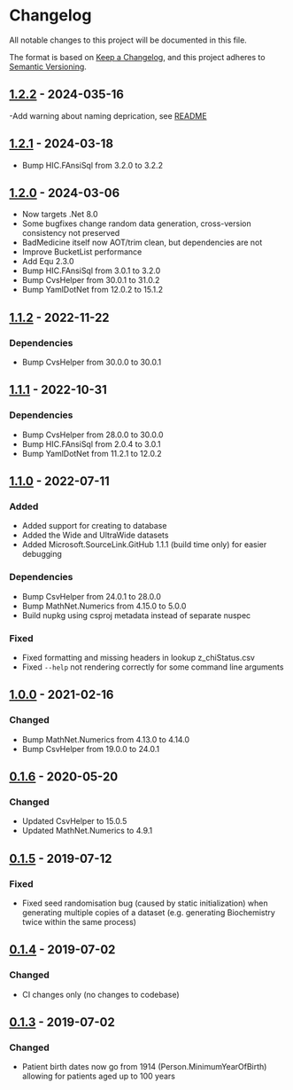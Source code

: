 # Changelog
All notable changes to this project will be documented in this file.

The format is based on [Keep a Changelog](https://keepachangelog.com/en/1.0.0/),
and this project adheres to [Semantic Versioning](https://semver.org/spec/v2.0.0.html).

## [1.2.2] - 2024-035-16

-Add warning about naming deprication, see [README](./README.md#Deprication)

## [1.2.1] - 2024-03-18

- Bump HIC.FAnsiSql from 3.2.0 to 3.2.2

## [1.2.0] - 2024-03-06

- Now targets .Net 8.0
- Some bugfixes change random data generation, cross-version consistency not preserved
- BadMedicine itself now AOT/trim clean, but dependencies are not
- Improve BucketList performance
- Add Equ 2.3.0
- Bump HIC.FAnsiSql from 3.0.1 to 3.2.0
- Bump CvsHelper from 30.0.1 to 31.0.2
- Bump YamlDotNet from 12.0.2 to 15.1.2

## [1.1.2] - 2022-11-22

### Dependencies

- Bump CvsHelper from 30.0.0 to 30.0.1

## [1.1.1] - 2022-10-31

### Dependencies

- Bump CvsHelper from 28.0.0 to 30.0.0
- Bump HIC.FAnsiSql from 2.0.4 to 3.0.1
- Bump YamlDotNet from 11.2.1 to 12.0.2

## [1.1.0] - 2022-07-11

### Added

- Added support for creating to database
- Added the Wide and UltraWide datasets
- Added Microsoft.SourceLink.GitHub 1.1.1 (build time only) for easier debugging

### Dependencies

- Bump CsvHelper from 24.0.1 to 28.0.0
- Bump MathNet.Numerics from 4.15.0 to 5.0.0
- Build nupkg using csproj metadata instead of separate nuspec

### Fixed

- Fixed formatting and missing headers in lookup z\_chiStatus.csv
- Fixed `--help` not rendering correctly for some command line arguments

## [1.0.0] - 2021-02-16

### Changed

- Bump MathNet.Numerics from 4.13.0 to 4.14.0
- Bump CsvHelper from 19.0.0 to 24.0.1

## [0.1.6] - 2020-05-20

### Changed

- Updated CsvHelper to 15.0.5
- Updated MathNet.Numerics to 4.9.1

## [0.1.5] - 2019-07-12

### Fixed

- Fixed seed randomisation bug (caused by static initialization) when generating multiple copies of a dataset (e.g. generating Biochemistry twice within the same process)

## [0.1.4] - 2019-07-02

### Changed

- CI changes only (no changes to codebase)

## [0.1.3] - 2019-07-02

### Changed

- Patient birth dates now go from 1914 (Person.MinimumYearOfBirth) allowing for patients aged up to 100 years

[Unreleased]: https://github.com/HicServices/BadMedicine/compare/v1.2.2...main
[1.2.2]: https://github.com/HicServices/BadMedicine/compare/v1.2.1...v1.2.2
[1.2.1]: https://github.com/HicServices/BadMedicine/compare/v1.2.0...v1.2.1
[1.2.0]: https://github.com/HicServices/BadMedicine/compare/v1.1.2...v1.2.0
[1.1.2]: https://github.com/HicServices/BadMedicine/compare/v1.1.1...v1.1.2
[1.1.1]: https://github.com/HicServices/BadMedicine/compare/v1.1.0...v1.1.1
[1.1.0]: https://github.com/HicServices/BadMedicine/compare/v1.0.0...v1.1.0
[1.0.0]: https://github.com/HicServices/BadMedicine/compare/v0.1.6...v1.0.0
[0.1.6]: https://github.com/HicServices/BadMedicine/compare/v0.1.5...v0.1.6
[0.1.5]: https://github.com/HicServices/BadMedicine/compare/v0.1.4...v0.1.5
[0.1.4]: https://github.com/HicServices/BadMedicine/compare/v0.1.3...v0.1.4
[0.1.3]: https://github.com/HicServices/BadMedicine/compare/0.0.1.2...v0.1.3

